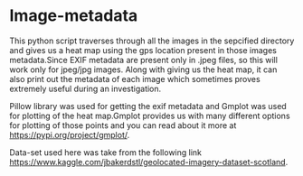 # Image-metadata
This python script traverses through all the images in the sepcified directory and gives us a heat map using the gps location present in those images metadata.Since EXIF metadata are present only in .jpeg files, so this will work only for jpeg/jpg images.
Along with giving us the heat map, it can also print out the metadata of each image which sometimes proves extremely useful during an investigation.

Pillow library was used for getting the exif metadata and Gmplot was used for plotting of the heat map.Gmplot provides us with many different options for plotting of those points and you can read about it more at https://pypi.org/project/gmplot/.

Data-set used here was take from the following link https://www.kaggle.com/jbakerdstl/geolocated-imagery-dataset-scotland.
